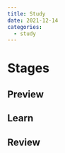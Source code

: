 ```yaml
---
title: Study
date: 2021-12-14
categories:
  - study
---
```


# Stages

## Preview
## Learn
## Review